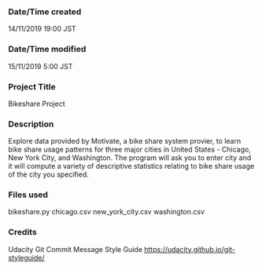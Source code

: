 ### Date/Time created
14/11/2019 19:00 JST

### Date/Time modified
15/11/2019 5:00 JST

### Project Title
Bikeshare Project

### Description
Explore data provided by Motivate, a bike share system provier, to learn bike share usage patterns for three major cities in United States - Chicago, New York City, and Washington.  The program will ask you to enter city and it will compute a variety of descriptive statistics relating to bike share usage of the city you specified.  

### Files used
bikeshare.py
chicago.csv
new_york_city.csv
washington.csv

### Credits
Udacity Git Commit Message Style Guide
https://udacity.github.io/git-styleguide/
